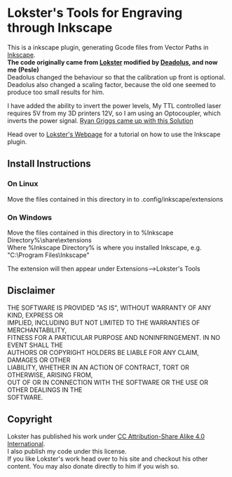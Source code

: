 Lokster's Tools for Engraving through Inkscape
============
This is a inkscape plugin, generating Gcode files from Vector Paths in [Inkscape](https://inkscape.org/en/).  
**The code originally came from [Lokster](http://lokspace.eu/anet-a8-3d-printer-laser-engraver-mod/) modified by [Deadolus](https://github.com/Deadolus/loksters_tools), and now me (Pesle)**  
Deadolus changed the behaviour so that the calibration up front is optional.  
Deadolus also changed a scaling factor, because the old one seemed to produce too small results for him.

I have added the ability to invert the power levels, 
My TTL controlled laser requires 5V from my 3D printers 12V, so I am using an Optocoupler, which inverts the power signal.
[Ryan Griggs came up with this Solution](https://electronics.stackexchange.com/questions/321987/convert-12vdc-fan-controller-output-to-ttl-signal-of-laser#answer-322104)

Head over to [Lokster's Webpage](http://lokspace.eu/anet-a8-3d-printer-laser-engraver-mod/) for a tutorial on how to use the Inkscape plugin.

Install Instructions
-------------

### On Linux
Move the files contained in this directory in to .config/inkscape/extensions


### On Windows
Move the files contained in this directory in to %Inkscape Directory%\share\extensions  
Where %Inkscape Directory% is where you installed Inkscape, e.g. "C:\Program Files\Inkscape\"


The extension will then appear under Extensions-->Lokster's Tools

Disclaimer
-------------
THE SOFTWARE IS PROVIDED "AS IS", WITHOUT WARRANTY OF ANY KIND, EXPRESS OR  
IMPLIED, INCLUDING BUT NOT LIMITED TO THE WARRANTIES OF MERCHANTABILITY,  
FITNESS FOR A PARTICULAR PURPOSE AND NONINFRINGEMENT. IN NO EVENT SHALL THE  
AUTHORS OR COPYRIGHT HOLDERS BE LIABLE FOR ANY CLAIM, DAMAGES OR OTHER  
LIABILITY, WHETHER IN AN ACTION OF CONTRACT, TORT OR OTHERWISE, ARISING FROM,  
OUT OF OR IN CONNECTION WITH THE SOFTWARE OR THE USE OR OTHER DEALINGS IN THE  
SOFTWARE.

Copyright
-------------
Lokster has published his work under [CC Attribution-Share Alike 4.0 International](https://creativecommons.org/licenses/by-sa/4.0/).   
I also publish my code under this license.  
If you like Lokster's work head over to his site and checkout his other content. 
You may also donate directly to him if you wish so. 

